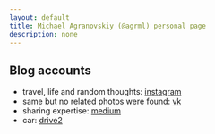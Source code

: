 ```yaml
---
layout: default
title: Michael Agranovskiy (@agrml) personal page
description: none
---
```


## Blog accounts

* travel, life and random thoughts: [instagram](http://instagram.com/agrml)
* same but no related photos were found: [vk](https://vk.com/agrml)
* sharing expertise: [medium](https://medium.com/@agrml)
* car: [drive2](https://www.drive2.ru/r/skoda/yeti/566300716180703074/)

